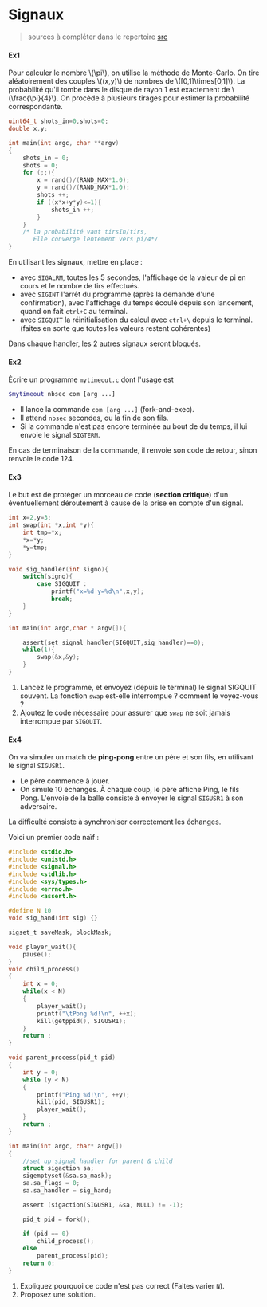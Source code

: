# Signaux

>sources à compléter dans le repertoire [src](./src)

#### Ex1
Pour calculer le nombre \\(\pi\\), on utilise la méthode de Monte-Carlo.
On tire aléatoirement des couples \\((x,y)\\) de nombres de
\\([0,1]\times[0,1]\\). La probabilité qu'il tombe dans le disque de
rayon 1 est exactement de \\(\frac{\pi}{4}\\). On procède à plusieurs
tirages pour estimer la probabilité correspondante.

```c
uint64_t shots_in=0,shots=0;
double x,y;

int main(int argc, char **argv)
{
	shots_in = 0;
	shots = 0;
	for (;;){
		x = rand()/(RAND_MAX*1.0);
		y = rand()/(RAND_MAX*1.0);
		shots ++;
		if ((x*x+y*y)<=1){
			shots_in ++;
		}    
	}
	/* la probabilité vaut tirsIn/tirs, 
	   Elle converge lentement vers pi/4*/	
}        
```

En utilisant les signaux, mettre en place :

 - avec `SIGALRM`, toutes les 5 secondes, l'affichage de la valeur
 de pi en cours et le nombre de tirs effectués.
 - avec `SIGINT` l'arrêt du programme (après la demande d'une
	confirmation), avec l'affichage du temps écoulé depuis son
 lancement, quand on fait `ctrl+C` au terminal.
 - avec `SIGQUIT` la réinitialisation du calcul avec `ctrl+\`
 depuis le terminal. (faites en sorte que toutes les valeurs restent cohérentes) 

Dans chaque handler, les 2 autres signaux seront bloqués.


#### Ex2
Écrire un programme `mytimeout.c` dont l'usage est 

```bash
$mytimeout nbsec com [arg ...]
```

 - Il lance la commande `com [arg ...]` (fork-and-exec).
 - Il attend `nbsec` secondes, ou la fin de son fils.
 - Si la commande n'est pas encore terminée au bout de du temps, il lui envoie  le signal 
 `SIGTERM`.

En cas de terminaison de la commande, il renvoie son code de retour, sinon renvoie le code
124. 


#### Ex3

Le but est de protéger un morceau de code  (**section critique**) d'un éventuellement
déroutement à cause de la prise en compte d'un signal.

```c
int x=2,y=3;
int swap(int *x,int *y){
	int tmp=*x;
	*x=*y;
	*y=tmp;
}

void sig_handler(int signo){
	switch(signo){
		case SIGQUIT : 
			printf("x=%d y=%d\n",x,y);
			break;
	}
}

int main(int argc,char * argv[]){

	assert(set_signal_handler(SIGQUIT,sig_handler)==0);
	while(1){
		swap(&x,&y);
	}
}
```

1. Lancez le programme, et envoyez (depuis le terminal) le signal SIGQUIT souvent. La fonction
 `swap` est-elle interrompue ? comment le voyez-vous ?
2. Ajoutez le code nécessaire pour assurer que `swap` ne soit jamais interrompue par `SIGQUIT`.

#### Ex4
On va simuler un match de **ping-pong** entre un père et son fils, en utilisant le signal `SIGUSR1`.
 - Le père commence à jouer. 
 - On simule 10 échanges. À chaque coup, le père affiche Ping, le fils Pong. L'envoie de la balle 
	consiste à envoyer le signal `SIGUSR1` à son adversaire.

La difficulté consiste à synchroniser correctement les échanges.

Voici un premier code naïf :
```c
#include <stdio.h>
#include <unistd.h>
#include <signal.h>
#include <stdlib.h>
#include <sys/types.h>
#include <errno.h>
#include <assert.h>

#define N 10
void sig_hand(int sig) {}

sigset_t saveMask, blockMask;

void player_wait(){
	pause();
}
void child_process()
{
	int x = 0;
	while(x < N)
	{
		player_wait();
		printf("\tPong %d!\n", ++x);
		kill(getppid(), SIGUSR1);
	}
	return ;
}

void parent_process(pid_t pid)
{
	int y = 0;
	while (y < N)
	{
		printf("Ping %d!\n", ++y);
		kill(pid, SIGUSR1);
		player_wait();
	}
	return ;
}

int main(int argc, char* argv[])
{
	//set up signal handler for parent & child
	struct sigaction sa;
	sigemptyset(&sa.sa_mask);
	sa.sa_flags = 0;
	sa.sa_handler = sig_hand;

	assert (sigaction(SIGUSR1, &sa, NULL) != -1);

	pid_t pid = fork();

	if (pid == 0)
		child_process();
	else
		parent_process(pid);
	return 0;
}
```

1. Expliquez pourquoi ce code n'est pas correct (Faites varier `N`).
2. Proposez une solution. 
